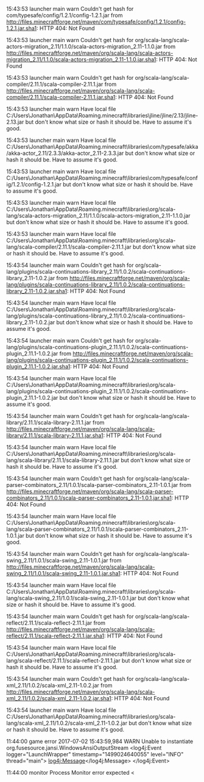 15:43:53	launcher	main	warn	Couldn't get hash for com/typesafe/config/1.2.1/config-1.2.1.jar from http://files.minecraftforge.net/maven/com/typesafe/config/1.2.1/config-1.2.1.jar.sha1: HTTP 404: Not Found

15:43:53	launcher	main	warn	Couldn't get hash for org/scala-lang/scala-actors-migration_2.11/1.1.0/scala-actors-migration_2.11-1.1.0.jar from http://files.minecraftforge.net/maven/org/scala-lang/scala-actors-migration_2.11/1.1.0/scala-actors-migration_2.11-1.1.0.jar.sha1: HTTP 404: Not Found

15:43:53	launcher	main	warn	Couldn't get hash for org/scala-lang/scala-compiler/2.11.1/scala-compiler-2.11.1.jar from http://files.minecraftforge.net/maven/org/scala-lang/scala-compiler/2.11.1/scala-compiler-2.11.1.jar.sha1: HTTP 404: Not Found

15:43:53	launcher	main	warn	Have local file C:/Users\Jonathan\AppData\Roaming\.minecraft\libraries\jline/jline/2.13/jline-2.13.jar but don't know what size or hash it should be. Have to assume it's good.

15:43:53	launcher	main	warn	Have local file C:/Users\Jonathan\AppData\Roaming\.minecraft\libraries\com/typesafe/akka/akka-actor_2.11/2.3.3/akka-actor_2.11-2.3.3.jar but don't know what size or hash it should be. Have to assume it's good.

15:43:53	launcher	main	warn	Have local file C:/Users\Jonathan\AppData\Roaming\.minecraft\libraries\com/typesafe/config/1.2.1/config-1.2.1.jar but don't know what size or hash it should be. Have to assume it's good.

15:43:53	launcher	main	warn	Have local file C:/Users\Jonathan\AppData\Roaming\.minecraft\libraries\org/scala-lang/scala-actors-migration_2.11/1.1.0/scala-actors-migration_2.11-1.1.0.jar but don't know what size or hash it should be. Have to assume it's good.

15:43:53	launcher	main	warn	Have local file C:/Users\Jonathan\AppData\Roaming\.minecraft\libraries\org/scala-lang/scala-compiler/2.11.1/scala-compiler-2.11.1.jar but don't know what size or hash it should be. Have to assume it's good.

15:43:54	launcher	main	warn	Couldn't get hash for org/scala-lang/plugins/scala-continuations-library_2.11/1.0.2/scala-continuations-library_2.11-1.0.2.jar from http://files.minecraftforge.net/maven/org/scala-lang/plugins/scala-continuations-library_2.11/1.0.2/scala-continuations-library_2.11-1.0.2.jar.sha1: HTTP 404: Not Found

15:43:54	launcher	main	warn	Have local file C:/Users\Jonathan\AppData\Roaming\.minecraft\libraries\org/scala-lang/plugins/scala-continuations-library_2.11/1.0.2/scala-continuations-library_2.11-1.0.2.jar but don't know what size or hash it should be. Have to assume it's good.

15:43:54	launcher	main	warn	Couldn't get hash for org/scala-lang/plugins/scala-continuations-plugin_2.11.1/1.0.2/scala-continuations-plugin_2.11.1-1.0.2.jar from http://files.minecraftforge.net/maven/org/scala-lang/plugins/scala-continuations-plugin_2.11.1/1.0.2/scala-continuations-plugin_2.11.1-1.0.2.jar.sha1: HTTP 404: Not Found

15:43:54	launcher	main	warn	Have local file C:/Users\Jonathan\AppData\Roaming\.minecraft\libraries\org/scala-lang/plugins/scala-continuations-plugin_2.11.1/1.0.2/scala-continuations-plugin_2.11.1-1.0.2.jar but don't know what size or hash it should be. Have to assume it's good.

15:43:54	launcher	main	warn	Couldn't get hash for org/scala-lang/scala-library/2.11.1/scala-library-2.11.1.jar from http://files.minecraftforge.net/maven/org/scala-lang/scala-library/2.11.1/scala-library-2.11.1.jar.sha1: HTTP 404: Not Found

15:43:54	launcher	main	warn	Have local file C:/Users\Jonathan\AppData\Roaming\.minecraft\libraries\org/scala-lang/scala-library/2.11.1/scala-library-2.11.1.jar but don't know what size or hash it should be. Have to assume it's good.

15:43:54	launcher	main	warn	Couldn't get hash for org/scala-lang/scala-parser-combinators_2.11/1.0.1/scala-parser-combinators_2.11-1.0.1.jar from http://files.minecraftforge.net/maven/org/scala-lang/scala-parser-combinators_2.11/1.0.1/scala-parser-combinators_2.11-1.0.1.jar.sha1: HTTP 404: Not Found

15:43:54	launcher	main	warn	Have local file C:/Users\Jonathan\AppData\Roaming\.minecraft\libraries\org/scala-lang/scala-parser-combinators_2.11/1.0.1/scala-parser-combinators_2.11-1.0.1.jar but don't know what size or hash it should be. Have to assume it's good.

15:43:54	launcher	main	warn	Couldn't get hash for org/scala-lang/scala-swing_2.11/1.0.1/scala-swing_2.11-1.0.1.jar from http://files.minecraftforge.net/maven/org/scala-lang/scala-swing_2.11/1.0.1/scala-swing_2.11-1.0.1.jar.sha1: HTTP 404: Not Found

15:43:54	launcher	main	warn	Have local file C:/Users\Jonathan\AppData\Roaming\.minecraft\libraries\org/scala-lang/scala-swing_2.11/1.0.1/scala-swing_2.11-1.0.1.jar but don't know what size or hash it should be. Have to assume it's good.

15:43:54	launcher	main	warn	Couldn't get hash for org/scala-lang/scala-reflect/2.11.1/scala-reflect-2.11.1.jar from http://files.minecraftforge.net/maven/org/scala-lang/scala-reflect/2.11.1/scala-reflect-2.11.1.jar.sha1: HTTP 404: Not Found

15:43:54	launcher	main	warn	Have local file C:/Users\Jonathan\AppData\Roaming\.minecraft\libraries\org/scala-lang/scala-reflect/2.11.1/scala-reflect-2.11.1.jar but don't know what size or hash it should be. Have to assume it's good.

15:43:54	launcher	main	warn	Couldn't get hash for org/scala-lang/scala-xml_2.11/1.0.2/scala-xml_2.11-1.0.2.jar from http://files.minecraftforge.net/maven/org/scala-lang/scala-xml_2.11/1.0.2/scala-xml_2.11-1.0.2.jar.sha1: HTTP 404: Not Found

15:43:54	launcher	main	warn	Have local file C:/Users\Jonathan\AppData\Roaming\.minecraft\libraries\org/scala-lang/scala-xml_2.11/1.0.2/scala-xml_2.11-1.0.2.jar but don't know what size or hash it should be. Have to assume it's good.

11:44:00	game		error	2017-07-02 15:43:59,984 WARN Unable to instantiate org.fusesource.jansi.WindowsAnsiOutputStream
  <log4j:Event logger="LaunchWrapper" timestamp="1499024640055" level="INFO" thread="main">
    <log4j:Message><![CDATA[Loading tweak class name net.minecraftforge.fml.common.launcher.FMLTweaker]]></log4j:Message>
  </log4j:Event>

11:44:00	monitor	Process Monitor	error	expected <

